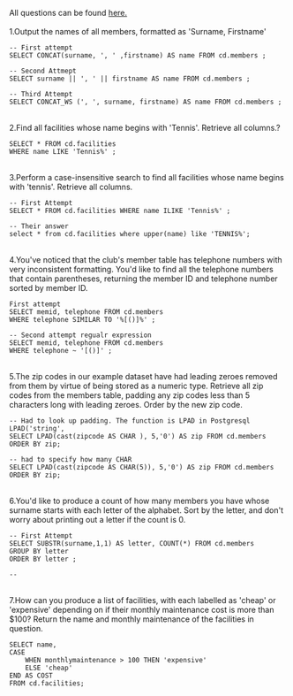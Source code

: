 All questions can be found [here.](https://pgexercises.com/questions/string/) <br>
\
1.Output the names of all members, formatted as 'Surname, Firstname'
```
-- First attempt
SELECT CONCAT(surname, ', ' ,firstname) AS name FROM cd.members ;

-- Second Attmept 
SELECT surname || ', ' || firstname AS name FROM cd.members ;

-- Third Attempt
SELECT CONCAT_WS (', ', surname, firstname) AS name FROM cd.members ;
```
\
2.Find all facilities whose name begins with 'Tennis'. Retrieve all columns.?
```
SELECT * FROM cd.facilities
WHERE name LIKE 'Tennis%' ;
```
\
3.Perform a case-insensitive search to find all facilities whose name begins with 'tennis'. Retrieve all columns.
```
-- First Attempt
SELECT * FROM cd.facilities WHERE name ILIKE 'Tennis%' ;

-- Their answer 
select * from cd.facilities where upper(name) like 'TENNIS%'; 
```
\
4.You've noticed that the club's member table has telephone numbers with very inconsistent formatting. You'd like to find all the telephone numbers that contain parentheses, returning the member ID and telephone number sorted by member ID.
```
First attempt
SELECT memid, telephone FROM cd.members
WHERE telephone SIMILAR TO '%[()]%' ;

-- Second attempt regualr expression
SELECT memid, telephone FROM cd.members
WHERE telephone ~ '[()]' ;

```
\
5.The zip codes in our example dataset have had leading zeroes removed from them by virtue of being stored as a numeric type. Retrieve all zip codes from the members table, padding any zip codes less than 5 characters long with leading zeroes. Order by the new zip code.
```
-- Had to look up padding. The function is LPAD in Postgresql LPAD('string',
SELECT LPAD(cast(zipcode AS CHAR ), 5,'0') AS zip FROM cd.members
ORDER BY zip;

-- had to specify how many CHAR
SELECT LPAD(cast(zipcode AS CHAR(5)), 5,'0') AS zip FROM cd.members
ORDER BY zip;
```
\
6.You'd like to produce a count of how many members you have whose surname starts with each letter of the alphabet. Sort by the letter, and don't worry about printing out a letter if the count is 0.
```
-- First Attempt
SELECT SUBSTR(surname,1,1) AS letter, COUNT(*) FROM cd.members
GROUP BY letter
ORDER BY letter ;

--
```
\
7.How can you produce a list of facilities, with each labelled as 'cheap' or 'expensive' depending on if their monthly maintenance cost is more than $100? Return the name and monthly maintenance of the facilities in question.
```
SELECT name,
CASE
	WHEN monthlymaintenance > 100 THEN 'expensive'
	ELSE 'cheap'
END AS COST
FROM cd.facilities;
```
